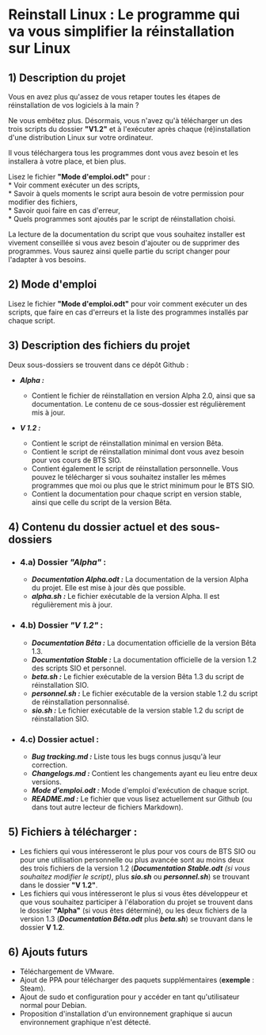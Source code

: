 # Reinstall Linux : Le programme qui va vous simplifier la réinstallation sur Linux

## 1) Description du projet

Vous en avez plus qu'assez de vous retaper toutes les étapes de réinstallation de vos logiciels à la main ?

Ne vous embêtez plus. Désormais, vous n'avez qu'à télécharger un des trois scripts du dossier **"V1.2"** et à l'exécuter après chaque (ré)installation d'une distribution Linux sur votre ordinateur.

Il vous téléchargera tous les programmes dont vous avez besoin et les installera à votre place, et bien plus.

Lisez le fichier **"Mode d'emploi.odt"** pour :  
    * Voir comment exécuter un des scripts,  
    * Savoir à quels moments le script aura besoin de votre permission pour modifier des fichiers,  
    * Savoir quoi faire en cas d'erreur,  
    * Quels programmes sont ajoutés par le script de réinstallation choisi.  

La lecture de la documentation du script que vous souhaitez installer est vivement conseillée si vous avez besoin d'ajouter ou de supprimer des programmes. Vous saurez ainsi quelle partie du script changer pour l'adapter à vos besoins.

## 2) Mode d'emploi

Lisez le fichier **"Mode d'emploi.odt"** pour voir comment exécuter un des scripts, que faire en cas d'erreurs et la liste des programmes installés par chaque script.

## 3) Description des fichiers du projet

Deux sous-dossiers se trouvent dans ce dépôt Github :  

* *__Alpha :__*
    - Contient le fichier de réinstallation en version Alpha 2.0, ainsi que sa documentation. Le contenu de ce sous-dossier est régulièrement mis à jour.

* *__V 1.2 :__*
    - Contient le script de réinstallation minimal en version Bêta.
    - Contient le script de réinstallation minimal dont vous avez besoin pour vos cours de BTS SIO.  
    - Contient également le script de réinstallation personnelle. Vous pouvez le télécharger si vous souhaitez installer les mêmes programmes que moi ou plus que le strict minimum pour le BTS SIO.  
    - Contient la documentation pour chaque script en version stable, ainsi que celle du script de la version Bêta.

## 4) Contenu du dossier actuel et des sous-dossiers

* ### 4.a) Dossier _"Alpha"_ :  
    - *__Documentation Alpha.odt :__* La documentation de la version Alpha du projet. Elle est mise à jour dès que possible.  
    - *__alpha.sh :__* Le fichier exécutable de la version Alpha. Il est régulièrement mis à jour.  

* ### 4.b) Dossier _"V 1.2"_ :
    - *__Documentation Bêta :__* La documentation officielle de la version Bêta 1.3.  
    - *__Documentation Stable :__* La documentation officielle de la version 1.2 des scripts SIO et personnel.  
    - *__beta.sh :__* Le fichier exécutable de la version Bêta 1.3 du script de réinstallation SIO.
    - *__personnel.sh :__* Le fichier exécutable de la version stable 1.2 du script de réinstallation personnalisé.  
    - *__sio.sh :__* Le fichier exécutable de la version stable 1.2 du script de réinstallation SIO.  


* ### 4.c) Dossier actuel :
    - *__Bug tracking.md :__* Liste tous les bugs connus jusqu'à leur correction.  
    - *__Changelogs.md :__* Contient les changements ayant eu lieu entre deux versions.  
    - *__Mode d'emploi.odt :__* Mode d'emploi d'exécution de chaque script.
    - *__README.md :__* Le fichier que vous lisez actuellement sur Github (ou dans tout autre lecteur de fichiers Markdown).  

## 5) Fichiers à télécharger :

- Les fichiers qui vous intéresseront le plus pour vos cours de BTS SIO ou pour une utilisation personnelle ou plus avancée sont au moins deux des trois fichiers de la version 1.2 (*__Documentation Stable.odt__* _(si vous souhaitez modifier le script)_, plus *__sio.sh__* ou *__personnel.sh__*) se trouvant dans le dossier **"V 1.2"**.  
- Les fichiers qui vous intéresseront le plus si vous êtes développeur et que vous souhaitez participer à l'élaboration du projet se trouvent dans le dossier **"Alpha"** (si vous êtes déterminé), ou les deux fichiers de la version 1.3 (*__Documentation Bêta.odt__* plus *__beta.sh__*) se trouvant dans le dossier **V 1.2**.  

## 6) Ajouts futurs

- Téléchargement de VMware.  
- Ajout de PPA pour télécharger des paquets supplémentaires (**exemple** : Steam).  
- Ajout de sudo et configuration pour y accéder en tant qu'utilisateur normal pour Debian.  
- Proposition d'installation d'un environnement graphique si aucun environnement graphique n'est détecté.  
